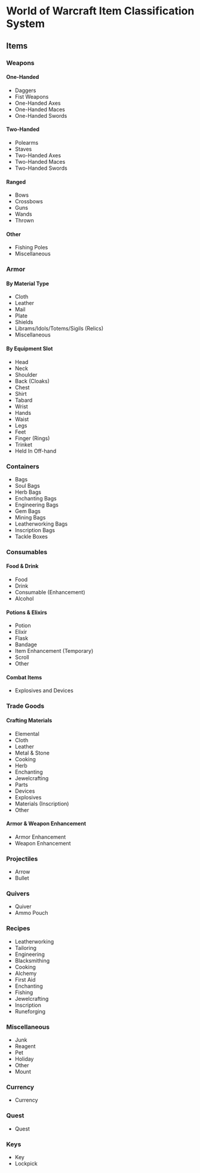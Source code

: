 # World of Warcraft Item Classification System

## Items

### Weapons
#### One-Handed
- Daggers
- Fist Weapons
- One-Handed Axes
- One-Handed Maces
- One-Handed Swords

#### Two-Handed
- Polearms
- Staves
- Two-Handed Axes
- Two-Handed Maces
- Two-Handed Swords

#### Ranged
- Bows
- Crossbows
- Guns
- Wands
- Thrown

#### Other
- Fishing Poles
- Miscellaneous

### Armor
#### By Material Type
- Cloth
- Leather
- Mail
- Plate
- Shields
- Librams/Idols/Totems/Sigils (Relics)
- Miscellaneous

#### By Equipment Slot
- Head
- Neck
- Shoulder
- Back (Cloaks)
- Chest
- Shirt
- Tabard
- Wrist
- Hands
- Waist
- Legs
- Feet
- Finger (Rings)
- Trinket
- Held In Off-hand

### Containers
- Bags
- Soul Bags
- Herb Bags
- Enchanting Bags
- Engineering Bags
- Gem Bags
- Mining Bags
- Leatherworking Bags
- Inscription Bags
- Tackle Boxes

### Consumables
#### Food & Drink
- Food
- Drink
- Consumable (Enhancement)
- Alcohol

#### Potions & Elixirs
- Potion
- Elixir
- Flask
- Bandage
- Item Enhancement (Temporary)
- Scroll
- Other

#### Combat Items
- Explosives and Devices

### Trade Goods
#### Crafting Materials
- Elemental
- Cloth
- Leather
- Metal & Stone
- Cooking
- Herb
- Enchanting
- Jewelcrafting
- Parts
- Devices
- Explosives
- Materials (Inscription)
- Other

#### Armor & Weapon Enhancement
- Armor Enhancement
- Weapon Enhancement

### Projectiles
- Arrow
- Bullet

### Quivers
- Quiver
- Ammo Pouch

### Recipes
- Leatherworking
- Tailoring
- Engineering
- Blacksmithing
- Cooking
- Alchemy
- First Aid
- Enchanting
- Fishing
- Jewelcrafting
- Inscription
- Runeforging

### Miscellaneous
- Junk
- Reagent
- Pet
- Holiday
- Other
- Mount

### Currency
- Currency

### Quest
- Quest

### Keys
- Key
- Lockpick